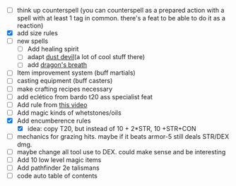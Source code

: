 - [ ] think up counterspell (you can counterspell as a prepared action with a spell with at least 1 tag in common. there's a feat to be able to do it as a reaction)
- [x] add size rules
- [ ] new spells
	- [ ] Add healing spirit
	- [ ] adapt [dust devil](https://5e.tools/spells.html#dust%20devil_xge,flstlevel:2=1,floplevel:extend,flstdamage%20type:acid=1~bludgeoning=1~cold=1~fire=1~force=1~lightning=1~necrotic=1~piercing=1~poison=1~psychic=1~radiant=1~slashing=1~thunder=1,flopdamage%20type:extend)(a lot of cool stuff there)
	- [ ] add [dragon's breath](https://5e.tools/spells.html#dragon's%20breath_xge,flstlevel:2=1,floplevel:extend,flstdamage%20type:acid=1~bludgeoning=1~cold=1~fire=1~force=1~lightning=1~necrotic=1~piercing=1~poison=1~psychic=1~radiant=1~slashing=1~thunder=1,flopdamage%20type:extend)
- [ ] Item improvement system (buff martials)
- [ ] casting equipment (buff casters)
- [ ] make crafting recipes necessary
- [ ] add eclético from bardo t20 ass specialist feat
- [ ] Add rule from [this video](https://www.youtube.com/shorts/5FiThfhnPJs)
- [ ] Add magic kinds of whetstones/oils
- [x] Add encumberence rules
	- [x] idea: copy T20, but instead of 10 + 2\*STR, 10 +STR+CON
- [ ] mechanics for grazing hits. maybe if it beats armor-5 still deals STR/DEX dmg.
- [ ] maybe change all tool use to DEX. could make sense and be interesting
- [ ] Add 10 low level magic items
- [ ] Add pathfinder 2e talismans
- [ ] code auto table of contents
